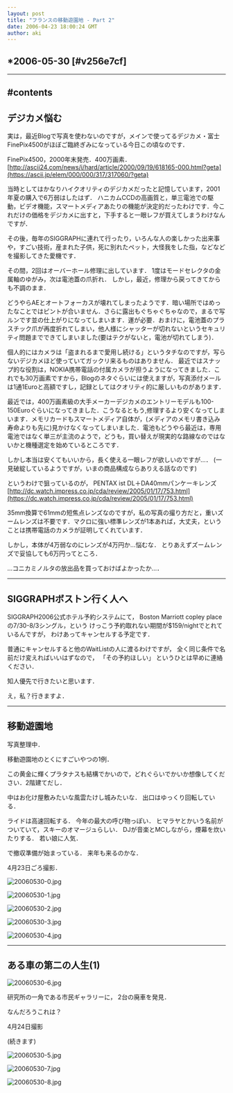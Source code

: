 ```yaml
---
layout: post
title: "フランスの移動遊園地 - Part 2"
date: 2006-04-23 18:00:24 GMT 
author: aki
---
```


## *2006-05-30 [#v256e7cf]
----
#contents
----
## デジカメ悩む
実は，最近Blogで写真を使わないのですが，メインで使ってるデジカメ・富士FinePix4500がほぼご臨終ぎみになっている今日この頃なのです．

FinePix4500，2000年末発売．400万画素．
[http://ascii24.com/news/i/hard/article/2000/09/19/618165-000.html?geta](https://ascii.jp/elem/000/000/317/317060/?geta)

当時としてはかなりハイクオリティのデジカメだったと記憶しています，2001年夏の購入で6万弱はしたはず．
ハニカムCCDの高画質と，単三電池での駆動，ビデオ機能，スマートメディアあたりの機能が決定的だったわけです．今これだけの価格をデジカメに出すと，下手すると一眼レフが買えてしまうわけなんですが．

その後，毎年のSIGGRAPHに連れて行ったり，いろんな人の楽しかった出来事や，すごい技術，産まれた子供，死に別れたペット，大怪我をした指，などなどを撮影してきた愛機です．

その間，2回はオーバーホール修理に出しています．
1度はモードセレクタの金属軸のゆがみ，次は電池蓋の爪折れ．
しかし，最近，修理から戻ってきてからも不調のまま．

どうやらAEとオートフォーカスが壊れてしまったようです．暗い場所ではめったなことではピントが合いません．さらに露出もぐちゃぐちゃなので，まるで写ルンです並の仕上がりになってしまいます．運が必要．おまけに，電池蓋のプラスチック爪が再度折れてしまい，他人様にシャッターが切れないというセキュリティ問題までできてしまいました(要はテクがないと，電池が切れてしまう)．

個人的にはカメラは「盗まれるまで愛用し続ける」というタチなのですが，写らないデジカメほど使っていてガックリ来るものはありません．
最近ではスナップ的な役割は，NOKIA携帯電話の付属カメラが担うようになってきました．これでも30万画素ですから，Blogのネタぐらいには使えますが，写真添付メールは1通1Euroと高額ですし，記録としてはクオリティ的に厳しいものがあります．

最近では，400万画素級の大手メーカーデジカメのエントリーモデルも100-150Euroぐらいになってきました．こうなるともう,修理するより安くなってしまいます．メモリカードもスマートメディア自体が，(メディアのメモリ書き込み寿命よりも先に)見かけなくなってしまいました．電池もどうやら最近は，専用電池ではなく単三が主流のようで，どうも，買い替えが現実的な路線なのではないかと機種選定を始めているところです．

しかし本当は安くてもいいから，長く使える一眼レフが欲しいのですが…．
(一見破綻しているようですが，いまの商品構成ならありえる話なのです)

というわけで狙っているのが，
PENTAX ist DL＋DA40mmパンケーキレンズ
[http://dc.watch.impress.co.jp/cda/review/2005/01/17/753.html](https://dc.watch.impress.co.jp/cda/review/2005/01/17/753.html)

35mm換算で61mmの短焦点レンズなのですが，私の写真の撮り方だと，重いズームレンズは不要です．マクロに強い標準レンズが1本あれば，大丈夫，ということは携帯電話のカメラが証明してくれています．

しかし，本体が4万弱なのにレンズが4万円か…悩むな．
とりあえずズームレンズで妥協しても6万円ってところ．

…コニカミノルタの放出品を買っておけばよかったか…．

----

## SIGGRAPHボストン行く人へ

SIGGRAPH2006公式ホテル予約システムにて，
Boston Marriott copley placeの7/30-8/3シングル，という
けっこう予約取れない期間が$159/nightでとれているんですが，
わけあってキャンセルする予定です．

普通にキャンセルすると他のWaitListの人に渡るわけですが，
全く同じ条件で名前だけ変えればいいはずなので，
「その予約ほしい」
というひとは早めに連絡ください．

知人優先で行きたいと思います．

え，私？行きますよ．

----
## 移動遊園地

写真整理中．

移動遊園地のとくにすごいやつの1例．

この黄金に輝くプラタナスも結構でかいので，どれぐらいでかいか想像してください．2階建てだし．

中はお化け屋敷みたいな風雲たけし城みたいな．
出口はゆっくり回転している．

ライドは高速回転する．
今年の最大の呼び物っぽい．
ヒマラヤとかいう名前がついていて，スキーのオマージュらしい．
DJが音楽とMCしながら，煙幕を炊いたりする．
若い娘に人気．

で撤収準備が始まっている．
来年も来るのかな．

4月23日ごろ撮影．

![20060530-0.jpg](/assets/2006/20060530-0.jpg)

![20060530-1.jpg](/assets/2006/20060530-1.jpg)

![20060530-2.jpg](/assets/2006/20060530-2.jpg)

![20060530-3.jpg](/assets/2006/20060530-3.jpg)

![20060530-4.jpg](/assets/2006/20060530-4.jpg)

----
## ある車の第二の人生(1)

![20060530-6.jpg](/assets/2006/20060530-6.jpg)

研究所の一角である市民ギャラリーに，
2台の廃車を発見．

なんだろうこれは？




4月24日撮影

(続きます)

![20060530-5.jpg](/assets/2006/20060530-5.jpg)

![20060530-7.jpg](/assets/2006/20060530-7.jpg)

![20060530-8.jpg](/assets/2006/20060530-8.jpg)

